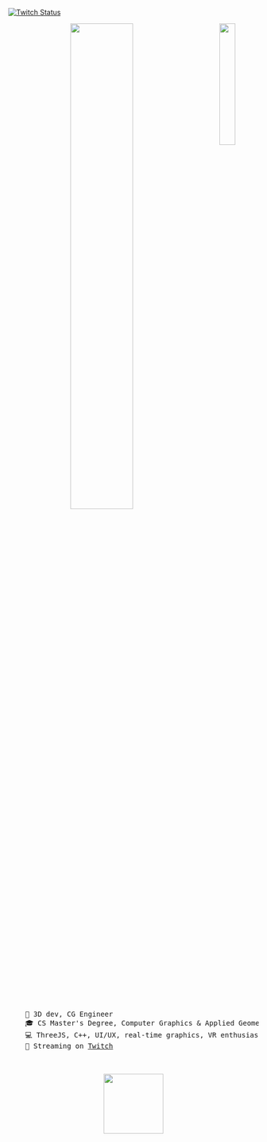 [![Twitch Status](https://img.shields.io/twitch/status/teloru?style=flat&label=Twitch&logo=twitch)](https://www.twitch.tv/teloru)

<div align="center">
<img align="right" width="25%" src="https://gitlab.com/Astrid-Beyer/Astrid-Beyer/-/raw/main/icon.png">
<img src="https://readme-typing-svg.demolab.com?color=BDC6FF&center=true&lines=if+it's+3D%2C+I'm+in+(%EF%BE%89%E2%97%95%E3%83%AE%E2%97%95)%EF%BE%89*%3A%EF%BD%A5%EF%BE%9F%E2%9C%A7" width="50%" />
<br><br>
<pre align="left">
    💼 3D dev, CG Engineer
    🎓 CS Master's Degree, Computer Graphics & Applied Geometry
    💻 ThreeJS, C++, UI/UX, real-time graphics, VR enthusiast
    🎥 Streaming on <a href="https://www.twitch.tv/teloru" target="_blank">Twitch</a>
</pre>
<br><br>
<img src="https://images-wixmp-ed30a86b8c4ca887773594c2.wixmp.com/f/87599904-e193-4b75-a519-b5ee2820e856/dg9u2n3-4b24f99d-1ac3-4706-99f3-09bf9329a8be.gif?token=eyJ0eXAiOiJKV1QiLCJhbGciOiJIUzI1NiJ9.eyJzdWIiOiJ1cm46YXBwOjdlMGQxODg5ODIyNjQzNzNhNWYwZDQxNWVhMGQyNmUwIiwiaXNzIjoidXJuOmFwcDo3ZTBkMTg4OTgyMjY0MzczYTVmMGQ0MTVlYTBkMjZlMCIsIm9iaiI6W1t7InBhdGgiOiJcL2ZcLzg3NTk5OTA0LWUxOTMtNGI3NS1hNTE5LWI1ZWUyODIwZTg1NlwvZGc5dTJuMy00YjI0Zjk5ZC0xYWMzLTQ3MDYtOTlmMy0wOWJmOTMyOWE4YmUuZ2lmIn1dXSwiYXVkIjpbInVybjpzZXJ2aWNlOmZpbGUuZG93bmxvYWQiXX0.vccFyaMfoF-T1_1Rw90z7KxijaZbcCMrZRy1Lz6Bysk" height="120" />

</div>

